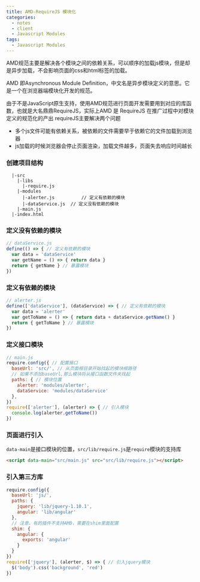 ```yaml
---
title: AMD-RequireJS 模块化
categories:
  - notes
  - client
  - Javascript Modules
tags:
  - Javascript Modules
---
```



AMD规范主要是解决各个模块之间的依赖关系，可以顺序的加载js模块，但是却是异步加载，不会影响页面的css和html标签的加载。

AMD 即Asynchronous Module Definition，中文名是异步模块定义的意思。它是一个在浏览器端模块化开发的规范。

由于不是JavaScript原生支持，使用AMD规范进行页面开发需要用到对应的库函数，也就是大名鼎鼎RequireJS，实际上AMD 是 RequireJS 在推广过程中对模块定义的规范化的产出
requireJS主要解决两个问题

- 多个js文件可能有依赖关系，被依赖的文件需要早于依赖它的文件加载到浏览器
- js加载的时候浏览器会停止页面渲染，加载文件越多，页面失去响应时间越长

<!-- more -->

### 创建项目结构

~~~
  |-src
    |-libs
      |-require.js
    |-modules
      |-alerter.js 			// 定义有依赖的模块
      |-dataService.js	// 定义没有依赖的模块
    |-main.js
  |-index.html
~~~

### 定义没有依赖的模块

~~~js
// dataService.js
define(() => { // 定义有依赖的模块
  var data = 'dataService'
  var getName = () => { return data }
  return { getName } // 暴露模块
})
~~~

### 定义有依赖的模块

~~~js
// alerter.js
define(['dataService'], (dataService) => { // 定义有依赖的模块
  var data = 'alerter'
  var getToName = () => { return data + dataService.getName() }
  return { getToName } // 暴露模块
})
~~~

### 定义接口模块

~~~js
// main.js
require.config({ // 配置接口
  baseUrl: 'src/', // 从页面根目录开始找起的模块根路径
  // 如果不添加baseUrl,那么模块将从接口函数文件夹找起
  paths: { // 模块位置
    alerter: 'modules/alerter',
    dataService: 'modules/dataService'
  },
})
require(['alerter'], (alerter) => { // 引入模块
  console.log(alerter.getToName())
})
~~~

### 页面进行引入

`data-main`是接口模块的位置，`src/lib/require.js`是`require`模块的支持库

~~~html
<script data-main="src/main.js" src="src/lib/require.js"></script>
~~~

### 引入第三方库

~~~js
require.config({
  baseUrl: 'js/',
  paths: {
    jquery: 'lib/jquery-1.10.1',
    angular: 'lib/angular'
  },
  // 注意，有的插件不支持AMD，需要在shim里面配置
  shim: {
    angular: {
      exports: 'angular'
    }
  }
})
require(['jquery'], (alerter, $) => { // 引入jquery模块
  $('body').css('background', 'red')
})
~~~
